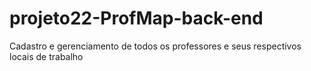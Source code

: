 # projeto22-ProfMap-back-end
Cadastro e gerenciamento de todos os professores e seus respectivos locais de trabalho
